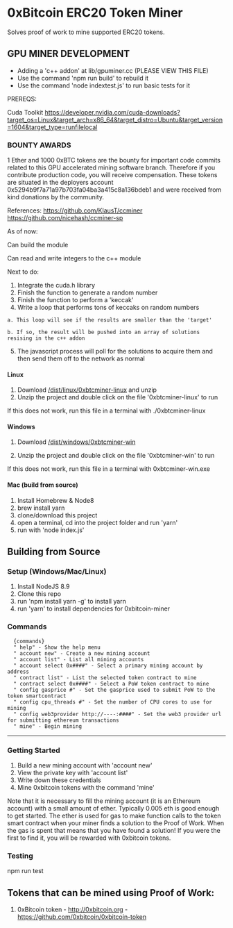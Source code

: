 
# 0xBitcoin ERC20 Token Miner

Solves proof of work to mine supported ERC20 tokens.  





## GPU MINER DEVELOPMENT

- Adding a 'c++ addon' at lib/gpuminer.cc  (PLEASE VIEW THIS FILE) 
- Use the command 'npm run build' to rebuild it
- Use the command 'node indextest.js' to run basic tests for it


PREREQS:

Cuda Toolkit
https://developer.nvidia.com/cuda-downloads?target_os=Linux&target_arch=x86_64&target_distro=Ubuntu&target_version=1604&target_type=runfilelocal

 ### BOUNTY AWARDS 
1 Ether and 1000 0xBTC tokens are the bounty for important code commits related to this GPU accelerated mining software branch. Therefore if you contribute production code, you will receive compensation. These tokens are situated in the deployers account 0x5294b9f7a71a97b703fa04ba3a415c8a136bdeb1 and were received from kind donations by the community.


References:
https://github.com/KlausT/ccminer
https://github.com/nicehash/ccminer-sp


As of now:

  Can build the module
  
  Can read and write integers to the c++ module

Next to do:
  1. Integrate the cuda.h library
  2. Finish the function to generate a random number
  3. Finish the function to perform a 'keccak'
  4. Write a loop that performs tons of keccaks on random numbers
  
    a. This loop will see if the results are smaller than the 'target'
    
    b. If so, the result will be pushed into an array of solutions resising in the c++ addon
    
  5. The javascript process will poll for the solutions to acquire them and then send them off to the network as normal
  
  
  







#### Linux
1. Download [/dist/linux/0xbtcminer-linux](https://github.com/0xbitcoin/0xbitcoin-miner/raw/master/dist/0xbtcminer-linux.zip) and unzip
2. Unzip the project and double click on the file '0xbtcminer-linux' to run

If this does not work, run this file in a terminal with ./0xbtcminer-linux


#### Windows
1. Download [/dist/windows/0xbtcminer-win](https://github.com/0xbitcoin/0xbitcoin-miner/raw/master/dist/0xbtcminer-win.zip)

2. Unzip the project and double click on the file '0xbtcminer-win' to run

If this does not work, run this file in a terminal with 0xbtcminer-win.exe


#### Mac (build from source)
1. Install Homebrew & Node8
2. brew install yarn
3. clone/download this project
4. open a terminal, cd into the project folder and run 'yarn'
5. run with 'node index.js'

## Building from Source

### Setup (Windows/Mac/Linux)
1. Install NodeJS 8.9
2. Clone this repo
3. run 'npm install yarn -g' to install yarn
4. run 'yarn' to install dependencies for 0xbitcoin-miner


### Commands

      {commands}
      " help" - Show the help menu
      " account new" - Create a new mining account
      " account list" - List all mining accounts
      " account select 0x####" - Select a primary mining account by address
      " contract list" - List the selected token contract to mine
      " contract select 0x####" - Select a PoW token contract to mine
      " config gasprice #" - Set the gasprice used to submit PoW to the token smartcontract
      " config cpu_threads #" - Set the number of CPU cores to use for mining
      " config web3provider http://----:####" - Set the web3 provider url for submitting ethereum transactions
      " mine" - Begin mining




---------------

### Getting Started
1. Build a new mining account with 'account new'
2. View the private key with 'account list'
3. Write down these credentials
4. Mine 0xbitcoin tokens with the command 'mine'

Note that it is necessary to fill the mining account (it is an Ethereum account) with a small amount of ether.  Typically 0.005 eth is good enough to get started.  The ether is used for gas to make function calls to the token smart contract when your miner finds a solution to the Proof of Work.  When the gas is spent that means that you have found a solution! If you were the first to find it, you will be rewarded with 0xbitcoin tokens.  


### Testing

npm run test

## Tokens that can be mined using Proof of Work:

1. 0xBitcoin token - http://0xbitcoin.org - https://github.com/0xbitcoin/0xbitcoin-token
